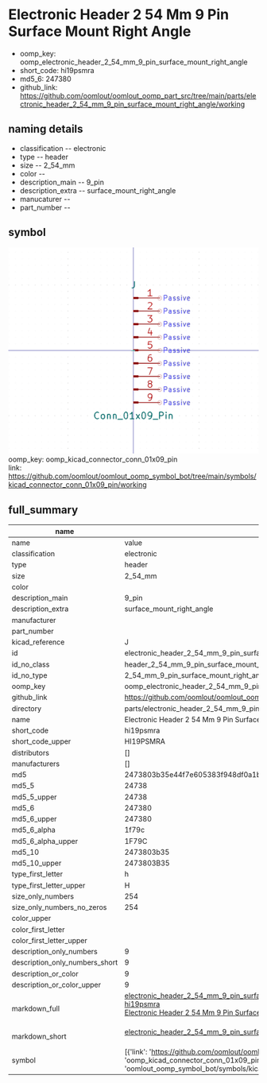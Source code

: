 # Electronic Header 2 54 Mm 9 Pin Surface Mount Right Angle

  
* oomp_key: oomp_electronic_header_2_54_mm_9_pin_surface_mount_right_angle 
* short_code: hi19psmra
* md5_6: 247380  
* github_link: https://github.com/oomlout/oomlout_oomp_part_src/tree/main/parts/electronic_header_2_54_mm_9_pin_surface_mount_right_angle/working  
## naming details
* classification -- electronic
* type -- header
* size -- 2_54_mm
* color -- 
* description_main -- 9_pin
* description_extra -- surface_mount_right_angle
* manucaturer -- 
* part_number -- 



## symbol

![](symbol/0/working/working_600.png)  
oomp_key: oomp_kicad_connector_conn_01x09_pin  
link: https://github.com/oomlout/oomlout_oomp_symbol_bot/tree/main/symbols/kicad_connector_conn_01x09_pin/working  


## full_summary
| name | value | 
| --- | --- | 
| name | value | 
| classification | electronic | 
| type | header | 
| size | 2_54_mm | 
| color |  | 
| description_main | 9_pin | 
| description_extra | surface_mount_right_angle | 
| manufacturer |  | 
| part_number |  | 
| kicad_reference | J | 
| id | electronic_header_2_54_mm_9_pin_surface_mount_right_angle | 
| id_no_class | header_2_54_mm_9_pin_surface_mount_right_angle | 
| id_no_type | 2_54_mm_9_pin_surface_mount_right_angle | 
| oomp_key | oomp_electronic_header_2_54_mm_9_pin_surface_mount_right_angle | 
| github_link | https://github.com/oomlout/oomlout_oomp_part_src/tree/main/parts/electronic_header_2_54_mm_9_pin_surface_mount_right_angle/working | 
| directory | parts/electronic_header_2_54_mm_9_pin_surface_mount_right_angle | 
| name | Electronic Header 2 54 Mm 9 Pin Surface Mount Right Angle | 
| short_code | hi19psmra | 
| short_code_upper | HI19PSMRA | 
| distributors | [] | 
| manufacturers | [] | 
| md5 | 2473803b35e44f7e605383f948df0a1b | 
| md5_5 | 24738 | 
| md5_5_upper | 24738 | 
| md5_6 | 247380 | 
| md5_6_upper | 247380 | 
| md5_6_alpha | 1f79c | 
| md5_6_alpha_upper | 1F79C | 
| md5_10 | 2473803b35 | 
| md5_10_upper | 2473803B35 | 
| type_first_letter | h | 
| type_first_letter_upper | H | 
| size_only_numbers | 254 | 
| size_only_numbers_no_zeros | 254 | 
| color_upper |  | 
| color_first_letter |  | 
| color_first_letter_upper |  | 
| description_only_numbers | 9 | 
| description_only_numbers_short | 9 | 
| description_or_color | 9 | 
| description_or_color_upper | 9 | 
| markdown_full | [electronic_header_2_54_mm_9_pin_surface_mount_right_angle](https://github.com/oomlout/oomlout_oomp_part_src/tree/main/parts/electronic_header_2_54_mm_9_pin_surface_mount_right_angle/working)<br>[hi19psmra](https://github.com/oomlout/oomlout_oomp_part_src/tree/main/parts/electronic_header_2_54_mm_9_pin_surface_mount_right_angle/working)<br>[Electronic Header 2 54 Mm 9 Pin Surface Mount Right Angle](https://github.com/oomlout/oomlout_oomp_part_src/tree/main/parts/electronic_header_2_54_mm_9_pin_surface_mount_right_angle/working)<br><br> | 
| markdown_short | [electronic_header_2_54_mm_9_pin_surface_mount_right_angle](https://github.com/oomlout/oomlout_oomp_part_src/tree/main/parts/electronic_header_2_54_mm_9_pin_surface_mount_right_angle/working)<br><br> | 
| symbol | [{'link': 'https://github.com/oomlout/oomlout_oomp_symbol_bot/tree/main/symbols/kicad_connector_conn_01x09_pin', 'oomp_key': 'oomp_kicad_connector_conn_01x09_pin', 'directory': 'oomlout_oomp_symbol_bot/symbols/kicad_connector_conn_01x09_pin//working/working.kicad_sym'}] | 
